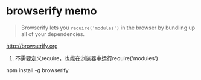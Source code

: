 # browserify memo

> Browserify lets you `require('modules')` in the browser by bundling up all of your dependencies.

<http://browserify.org>

1. 不需要定义require，也能在浏览器中运行require('modules')

npm install -g browserify


